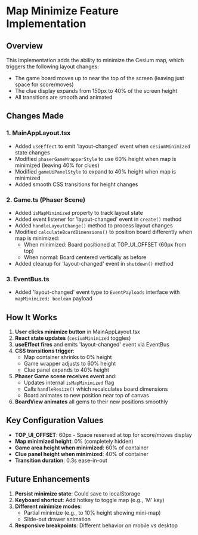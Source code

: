 # Map Minimize Feature Implementation

## Overview
This implementation adds the ability to minimize the Cesium map, which triggers the following layout changes:
- The game board moves up to near the top of the screen (leaving just space for score/moves)
- The clue display expands from 150px to 40% of the screen height
- All transitions are smooth and animated

## Changes Made

### 1. MainAppLayout.tsx
- Added `useEffect` to emit 'layout-changed' event when `cesiumMinimized` state changes
- Modified `phaserGameWrapperStyle` to use 60% height when map is minimized (leaving 40% for clues)
- Modified `gameUiPanelStyle` to expand to 40% height when map is minimized
- Added smooth CSS transitions for height changes

### 2. Game.ts (Phaser Scene)
- Added `isMapMinimized` property to track layout state
- Added event listener for 'layout-changed' event in `create()` method
- Added `handleLayoutChange()` method to process layout changes
- Modified `calculateBoardDimensions()` to position board differently when map is minimized:
  - When minimized: Board positioned at TOP_UI_OFFSET (60px from top)
  - When normal: Board centered vertically as before
- Added cleanup for 'layout-changed' event in `shutdown()` method

### 3. EventBus.ts
- Added 'layout-changed' event type to `EventPayloads` interface with `mapMinimized: boolean` payload

## How It Works

1. **User clicks minimize button** in MainAppLayout.tsx
2. **React state updates** (`cesiumMinimized` toggles)
3. **useEffect fires** and emits 'layout-changed' event via EventBus
4. **CSS transitions trigger**:
   - Map container shrinks to 0% height
   - Game wrapper adjusts to 60% height
   - Clue panel expands to 40% height
5. **Phaser Game scene receives event** and:
   - Updates internal `isMapMinimized` flag
   - Calls `handleResize()` which recalculates board dimensions
   - Board animates to new position near top of canvas
6. **BoardView animates** all gems to their new positions smoothly

## Key Configuration Values

- **TOP_UI_OFFSET**: 60px - Space reserved at top for score/moves display
- **Map minimized height**: 0% (completely hidden)
- **Game area height when minimized**: 60% of container
- **Clue panel height when minimized**: 40% of container
- **Transition duration**: 0.3s ease-in-out

## Future Enhancements

1. **Persist minimize state**: Could save to localStorage
2. **Keyboard shortcut**: Add hotkey to toggle map (e.g., 'M' key)
3. **Different minimize modes**: 
   - Partial minimize (e.g., to 10% height showing mini-map)
   - Slide-out drawer animation
4. **Responsive breakpoints**: Different behavior on mobile vs desktop